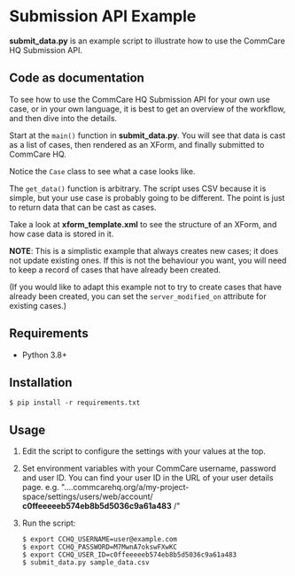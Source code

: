 Submission API Example
======================

**submit_data.py** is an example script to illustrate how to use the
CommCare HQ Submission API.


Code as documentation
---------------------

To see how to use the CommCare HQ Submission API for your own use case,
or in your own language, it is best to get an overview of the workflow,
and then dive into the details.

Start at the `main()` function in **submit_data.py**. You will see that
data is cast as a list of cases, then rendered as an XForm, and finally
submitted to CommCare HQ.

Notice the `Case` class to see what a case looks like.

The `get_data()` function is arbitrary. The script uses CSV because it
is simple, but your use case is probably going to be different. The
point is just to return data that can be cast as cases.

Take a look at **xform_template.xml** to see the structure of an XForm,
and how case data is stored in it.

**NOTE**: This is a simplistic example that always creates new cases; it
does not update existing ones. If this is not the behaviour you want,
you will need to keep a record of cases that have already been created.

(If you would like to adapt this example not to try to create cases that
have already been created, you can set the `server_modified_on`
attribute for existing cases.)



Requirements
------------

* Python 3.8+


Installation
------------

    $ pip install -r requirements.txt


Usage
-----

1. Edit the script to configure the settings with your values at the
   top.

2. Set environment variables with your CommCare username, password and
   user ID. You can find your user ID in the URL of your user details
   page. e.g. "....commcarehq.org/a/my-project-space/settings/users/web/account/
   **c0ffeeeeeb574eb8b5d5036c9a61a483** /"

3. Run the script:

       $ export CCHQ_USERNAME=user@example.com
       $ export CCHQ_PASSWORD=M7MwnA7okswFXwKC
       $ export CCHQ_USER_ID=c0ffeeeeeb574eb8b5d5036c9a61a483
       $ submit_data.py sample_data.csv
